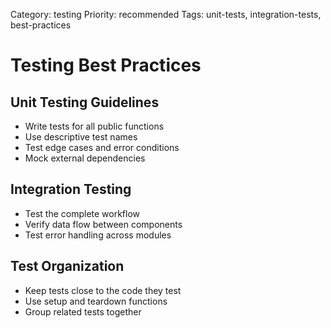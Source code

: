 Category: testing
Priority: recommended
Tags: unit-tests, integration-tests, best-practices

# Testing Best Practices

## Unit Testing Guidelines

- Write tests for all public functions
- Use descriptive test names
- Test edge cases and error conditions
- Mock external dependencies

## Integration Testing

- Test the complete workflow
- Verify data flow between components
- Test error handling across modules

## Test Organization

- Keep tests close to the code they test
- Use setup and teardown functions
- Group related tests together 